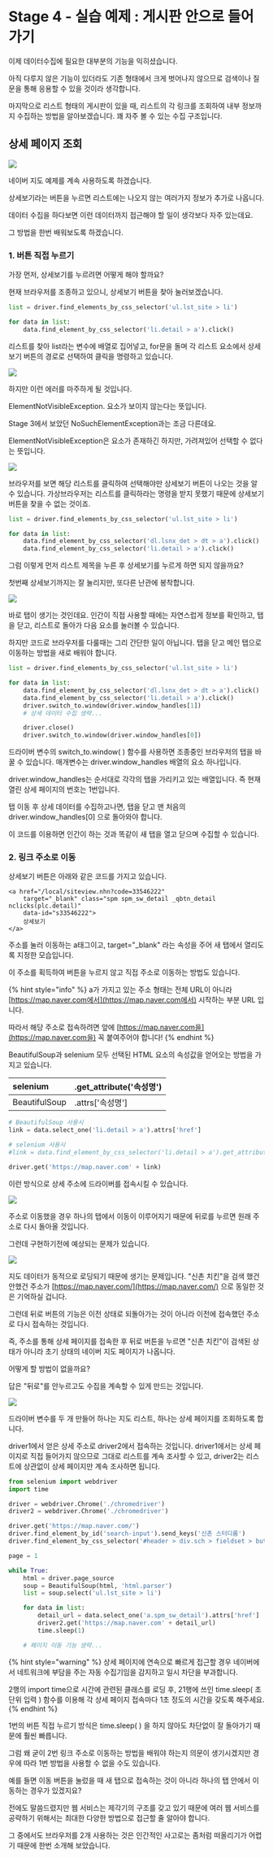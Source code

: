 # Stage 4 - 실습 예제 : 게시판 안으로 들어가기

이제 데이터수집에 필요한 대부분의 기능을 익히셨습니다.

아직 다루지 않은 기능이 있더라도 기존 형태에서 크게 벗어나지 않으므로 검색이나 질문을 통해 응용할 수 있을 것이라 생각합니다.

마지막으로 리스트 형태의 게시판이 있을 때, 리스트의 각 링크를 조회하여 내부 정보까지 수집하는 방법을 알아보겠습니다. 꽤 자주 볼 수 있는 수집 구조입니다.

## 상세 페이지 조회

![](../.gitbook/assets/image%20%28192%29.png)

네이버 지도 예제를 계속 사용하도록 하겠습니다.

상세보기라는 버튼을 누르면 리스트에는 나오지 않는 여러가지 정보가 추가로 나옵니다.

데이터 수집을 하다보면 이런 데이터까지 접근해야 할 일이 생각보다 자주 있는데요.

그 방법을 한번 배워보도록 하겠습니다.

### 1. 버튼 직접 누르기

가장 먼저, 상세보기를 누르려면 어떻게 해야 할까요?

현재 브라우저를 조종하고 있으니, 상세보기 버튼을 찾아 눌러보겠습니다.

```python
list = driver.find_elements_by_css_selector('ul.lst_site > li')

for data in list:
    data.find_element_by_css_selector('li.detail > a').click()
```

리스트를 찾아 list라는 변수에 배열로 집어넣고, for문을 돌며 각 리스트 요소에서 상세보기 버튼의 경로로 선택하여 클릭을 명령하고 있습니다.

![](../.gitbook/assets/image%20%28116%29.png)

하지만 이런 에러를 마주하게 될 것입니다.

ElementNotVisibleException. 요소가 보이지 않는다는 뜻입니다.

Stage 3에서 보았던 NoSuchElementException과는 조금 다른데요.

ElementNotVisibleException은 요소가 존재하긴 하지만, 가려져있어 선택할 수 없다는 뜻입니다.

![](../.gitbook/assets/image%20%281%29.png)

브라우저를 보면 해당 리스트를 클릭하여 선택해야만 상세보기 버튼이 나오는 것을 알 수 있습니다. 가상브라우저는 리스트를 클릭하라는 명령을 받지 못했기 때문에 상세보기 버튼을 찾을 수 없는 것이죠.

```python
list = driver.find_elements_by_css_selector('ul.lst_site > li')

for data in list:
    data.find_element_by_css_selector('dl.lsnx_det > dt > a').click()
    data.find_element_by_css_selector('li.detail > a').click()
```

그럼 이렇게 먼저 리스트 제목을 누른 후 상세보기를 누르게 하면 되지 않을까요?

첫번째 상세보기까지는 잘 눌리지만, 또다른 난관에 봉착합니다.

![](../.gitbook/assets/image%20%28161%29.png)

바로 탭이 생기는 것인데요. 인간이 직접 사용할 때에는 자연스럽게 정보를 확인하고, 탭을 닫고, 리스트로 돌아가 다음 요소를 눌러볼 수 있습니다.

하지만 코드로 브라우저를 다룰때는 그리 간단한 일이 아닙니다. 탭을 닫고 메인 탭으로 이동하는 방법을 새로 배워야 합니다.

```python
list = driver.find_elements_by_css_selector('ul.lst_site > li')

for data in list:
    data.find_element_by_css_selector('dl.lsnx_det > dt > a').click()
    data.find_element_by_css_selector('li.detail > a').click()
    driver.switch_to.window(driver.window_handles[1])
    # 상세 데이터 수집 생략...

    driver.close()
    driver.switch_to.window(driver.window_handles[0])
```

드라이버 변수의 switch\_to.window\( \) 함수를 사용하면 조종중인 브라우저의 탭을 바꿀 수 있습니다. 매개변수는 driver.window\_handles 배열의 요소 하나입니다.

driver.window\_handles는 순서대로 각각의 탭을 가리키고 있는 배열입니다. 즉 현재 열린 상세 페이지의 번호는 1번입니다.

탭 이동 후 상세 데이터를 수집하고나면, 탭을 닫고 맨 처음의 driver.window\_handles\[0\] 으로 돌아와야 합니다.

이 코드를 이용하면 인간이 하는 것과 똑같이 새 탭을 열고 닫으며 수집할 수 있습니다.

### 2. 링크 주소로 이동

상세보기 버튼은 아래와 같은 코드를 가지고 있습니다.

```markup
<a href="/local/siteview.nhn?code=33546222" 
    target="_blank" class="spm spm_sw_detail _qbtn_detail nclicks(plc.detail)" 
    data-id="s33546222">
    상세보기
</a>
```

주소를 눌러 이동하는 a태그이고, target="\_blank" 라는 속성을 주어 새 탭에서 열리도록 지정한 모습입니다.

이 주소를 획득하여 버튼을 누르지 않고 직접 주소로 이동하는 방법도 있습니다.

{% hint style="info" %}
a가 가지고 있는 주소 형태는 전체 URL이 아니라 [https://map.naver.com에서](https://map.naver.com에서) 시작하는 부분 URL 입니다.

따라서 해당 주소로 접속하려면 앞에 [https://map.naver.com을](https://map.naver.com을) 꼭 붙여주어야 합니다!
{% endhint %}

BeautifulSoup과 selenium 모두 선택된 HTML 요소의 속성값을 얻어오는 방법을 가지고 있습니다.

| selenium | .get\_attribute\('속성명'\) |
| :--- | :--- |
| BeautifulSoup | .attrs\['속성명'\] |

```python
# BeautifulSoup 사용시
link = data.select_one('li.detail > a').attrs['href']

# selenium 사용시
#link = data.find_element_by_css_selector('li.detail > a').get_attribute('href')

driver.get('https://map.naver.com' + link)
```

이런 방식으로 상세 주소에 드라이버를 접속시킬 수 있습니다.

![](../.gitbook/assets/image%20%28242%29.png)

주소로 이동했을 경우 하나의 탭에서 이동이 이루어지기 때문에 뒤로를 누르면 원래 주소로 다시 돌아올 것입니다.

그런데 구현하기전에 예상되는 문제가 있습니다.

![](../.gitbook/assets/image%20%28151%29.png)

지도 데이터가 동적으로 로딩되기 때문에 생기는 문제입니다. "신촌 치킨"을 검색 했건 안했건 주소가 [https://map.naver.com/](https://map.naver.com/) 으로 동일한 것은 기억하실 겁니다.

그런데 뒤로 버튼의 기능은 이전 상태로 되돌아가는 것이 아니라 이전에 접속했던 주소로 다시 접속하는 것입니다.

즉, 주소를 통해 상세 페이지를 접속한 후 뒤로 버튼을 누르면 "신촌 치킨"이 검색된 상태가 아니라 초기 상태의 네이버 지도 페이지가 나옵니다.

어떻게 할 방법이 없을까요?

답은 "뒤로"를 안누르고도 수집을 계속할 수 있게 만드는 것입니다.

![](../.gitbook/assets/image%20%28157%29.png)

드라이버 변수를 두 개 만들어 하나는 지도 리스트, 하나는 상세 페이지를 조회하도록 합니다.

driver1에서 얻은 상세 주소로 driver2에서 접속하는 것입니다. driver1에서는 상세 페이지로 직접 들어가지 않으므로 그대로 리스트를 계속 조사할 수 있고, driver2는 리스트에 상관없이 상세 페이지만 계속 조사하면 됩니다.

```python
from selenium import webdriver
import time

driver = webdriver.Chrome('./chromedriver')
driver2 = webdriver.Chrome('./chromedriver')

driver.get('https://map.naver.com/')
driver.find_element_by_id('search-input').send_keys('신촌 스터디룸')
driver.find_element_by_css_selector('#header > div.sch > fieldset > button').click()

page = 1

while True:
    html = driver.page_source
    soup = BeautifulSoup(html, 'html.parser')
    list = soup.select('ul.lst_site > li')

    for data in list:
        detail_url = data.select_one('a.spm_sw_detail').attrs['href']
        driver2.get('https://map.naver.com' + detail_url)
        time.sleep(1)

    # 페이지 이동 기능 생략...
```

{% hint style="warning" %}
상세 페이지에 연속으로 빠르게 접근할 경우 네이버에서 네트워크에 부담을 주는 자동 수집기임을 감지하고 일시 차단을 부과합니다.

2행의 import time으로 시간에 관련된 클래스를 로딩 후, 21행에 쓰인 time.sleep\( 초 단위 입력 \) 함수를 이용해 각 상세 페이지 접속마다 1초 정도의 시간을 갖도록 해주세요.
{% endhint %}

1번의 버튼 직접 누르기 방식은 time.sleep\( \) 을 하지 않아도 차단없이 잘 돌아가기 때문에 훨씬 빠릅니다.

그럼 왜 굳이 2번 링크 주소로 이동하는 방법을 배워야 하는지 의문이 생기시겠지만 경우에 따라 1번 방법을 사용할 수 없을 수도 있습니다.

예를 들면 이동 버튼을 눌렀을 때 새 탭으로 접속하는 것이 아니라 하나의 탭 안에서 이동하는 경우가 있겠지요?

전에도 말씀드렸지만 웹 서비스는 제각기의 구조를 갖고 있기 때문에 여러 웹 서비스를 공략하기 위해서는 최대한 다양한 방법으로 접근할 줄 알아야 합니다.

그 중에서도 브라우저를 2개 사용하는 것은 인간적인 사고로는 좀처럼 떠올리기가 어렵기 때문에 한번 소개해 보았습니다.

